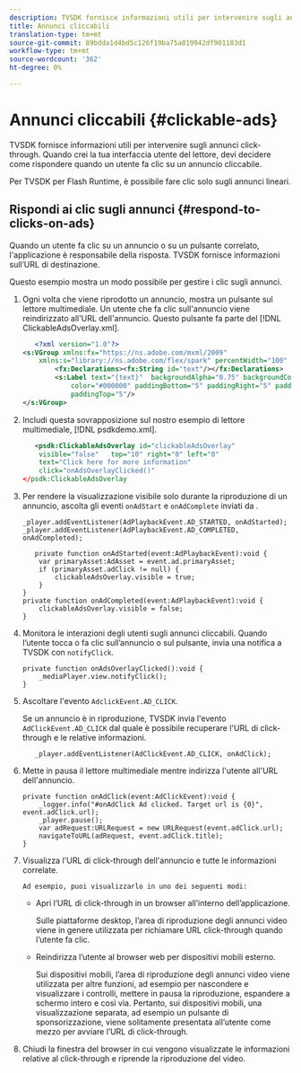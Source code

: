 ```yaml
---
description: TVSDK fornisce informazioni utili per intervenire sugli annunci click-through. Quando crei la tua interfaccia utente del lettore, devi decidere come rispondere quando un utente fa clic su un annuncio cliccabile.
title: Annunci cliccabili
translation-type: tm+mt
source-git-commit: 89bdda1d4bd5c126f19ba75a819942df901183d1
workflow-type: tm+mt
source-wordcount: '362'
ht-degree: 0%

---
```



# Annunci cliccabili {#clickable-ads}

TVSDK fornisce informazioni utili per intervenire sugli annunci click-through. Quando crei la tua interfaccia utente del lettore, devi decidere come rispondere quando un utente fa clic su un annuncio cliccabile.

Per TVSDK per Flash Runtime, è possibile fare clic solo sugli annunci lineari.

## Rispondi ai clic sugli annunci {#respond-to-clicks-on-ads}

Quando un utente fa clic su un annuncio o su un pulsante correlato, l&#39;applicazione è responsabile della risposta. TVSDK fornisce informazioni sull’URL di destinazione.

Questo esempio mostra un modo possibile per gestire i clic sugli annunci.

1. Ogni volta che viene riprodotto un annuncio, mostra un pulsante sul lettore multimediale. Un utente che fa clic sull&#39;annuncio viene reindirizzato all&#39;URL dell&#39;annuncio. Questo pulsante fa parte del [!DNL ClickableAdsOverlay.xml].

   ```xml
      <?xml version="1.0"?> 
   <s:VGroup xmlns:fx="https://ns.adobe.com/mxml/2009"  
       xmlns:s="library://ns.adobe.com/flex/spark" percentWidth="100" horizontalAlign="center">     
           <fx:Declarations><fx:String id="text"/></fx:Declarations> 
           <s:Label text="{text}"  backgroundAlpha="0.75" backgroundColor="#DEDEDE"  
               color="#000000" paddingBottom="5" paddingRight="5" paddingLeft="5"  
               paddingTop="5"/> 
   </s:VGroup>
   ```

1. Includi questa sovrapposizione sul nostro esempio di lettore multimediale, [!DNL psdkdemo.xml].

   ```xml
      <psdk:ClickableAdsOverlay id="clickableAdsOverlay"  
       visible="false"   top="10" right="0" left="0"  
       text="Click here for more information"   
       click="onAdsOverlayClicked()" 
   </psdk:ClickableAdsOverlay
   ```

1. Per rendere la visualizzazione visibile solo durante la riproduzione di un annuncio, ascolta gli eventi `onAdStart` e `onAdComplete` inviati da .

   ```
   _player.addEventListener(AdPlaybackEvent.AD_STARTED, onAdStarted); 
   _player.addEventListener(AdPlaybackEvent.AD_COMPLETED, onAdCompleted); 
   ```

   ```
      private function onAdStarted(event:AdPlaybackEvent):void { 
       var primaryAsset:AdAsset = event.ad.primaryAsset; 
       if (primaryAsset.adClick != null) { 
           clickableAdsOverlay.visible = true;  
       } 
   } 
   private function onAdCompleted(event:AdPlaybackEvent):void { 
       clickableAdsOverlay.visible = false; 
   }
   ```

1. Monitora le interazioni degli utenti sugli annunci cliccabili. Quando l’utente tocca o fa clic sull’annuncio o sul pulsante, invia una notifica a TVSDK con `notifyClick`.

   ```
   private function onAdsOverlayClicked():void {     
       _mediaPlayer.view.notifyClick(); 
   }
   ```

1. Ascoltare l&#39;evento `AdclickEvent.AD_CLICK`.

   Se un annuncio è in riproduzione, TVSDK invia l&#39;evento `AdClickEvent.AD_CLICK` dal quale è possibile recuperare l&#39;URL di click-through e le relative informazioni.

   ```
      _player.addEventListener(AdClickEvent.AD_CLICK, onAdClick);
   ```

1. Mette in pausa il lettore multimediale mentre indirizza l&#39;utente all&#39;URL dell&#39;annuncio.

   ```
   private function onAdClick(event:AdClickEvent):void { 
       _logger.info("#onAdClick Ad clicked. Target url is {0}", event.adClick.url);  
       _player.pause(); 
       var adRequest:URLRequest = new URLRequest(event.adClick.url); 
       navigateToURL(adRequest, event.adClick.title); 
   }
   ```

1. Visualizza l&#39;URL di click-through dell&#39;annuncio e tutte le informazioni correlate.

       Ad esempio, puoi visualizzarlo in uno dei seguenti modi:
   
   * Apri l’URL di click-through in un browser all’interno dell’applicazione.

      Sulle piattaforme desktop, l’area di riproduzione degli annunci video viene in genere utilizzata per richiamare URL click-through quando l’utente fa clic.
   * Reindirizza l’utente al browser web per dispositivi mobili esterno.

      Sui dispositivi mobili, l’area di riproduzione degli annunci video viene utilizzata per altre funzioni, ad esempio per nascondere e visualizzare i controlli, mettere in pausa la riproduzione, espandere a schermo intero e così via. Pertanto, sui dispositivi mobili, una visualizzazione separata, ad esempio un pulsante di sponsorizzazione, viene solitamente presentata all’utente come mezzo per avviare l’URL di click-through.

1. Chiudi la finestra del browser in cui vengono visualizzate le informazioni relative al click-through e riprende la riproduzione del video.
